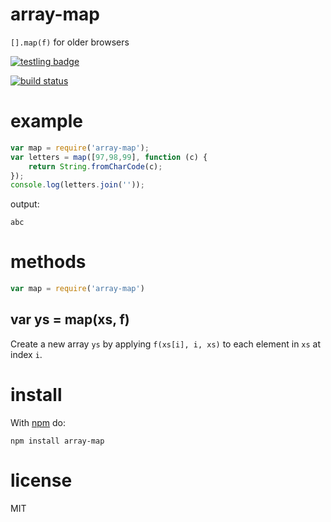 # array-map

`[].map(f)` for older browsers

[![testling badge](https://ci.testling.com/substack/array-map.png)](https://ci.testling.com/substack/array-map)

[![build status](https://secure.travis-ci.org/substack/array-map.png)](http://travis-ci.org/substack/array-map)

# example

``` js
var map = require('array-map');
var letters = map([97,98,99], function (c) {
    return String.fromCharCode(c);
});
console.log(letters.join(''));
```

output:

```
abc
```

# methods

``` js
var map = require('array-map')
```

## var ys = map(xs, f)

Create a new array `ys` by applying `f(xs[i], i, xs)` to each element in `xs` at
index `i`.

# install

With [npm](https://npmjs.org) do:

```
npm install array-map
```

# license

MIT

